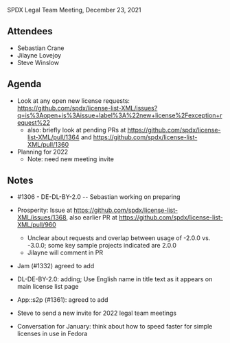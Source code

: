 SPDX Legal Team Meeting, December 23, 2021

## Attendees

* Sebastian Crane
* Jilayne Lovejoy
* Steve Winslow

## Agenda

* Look at any open new license requests: https://github.com/spdx/license-list-XML/issues?q=is%3Aopen+is%3Aissue+label%3A%22new+license%2Fexception+request%22
  * also: briefly look at pending PRs at https://github.com/spdx/license-list-XML/pull/1364 and https://github.com/spdx/license-list-XML/pull/1360
* Planning for 2022
  * Note: need new meeting invite

## Notes

* #1306 - DE-DL-BY-2.0 -- Sebastian working on preparing

* Prosperity: Issue at https://github.com/spdx/license-list-XML/issues/1368, also earlier PR at https://github.com/spdx/license-list-XML/pull/960
  * Unclear about requests and overlap between usage of -2.0.0 vs. -3.0.0; some key sample projects indicated are 2.0.0
  * Jilayne will comment in PR

* Jam (#1332) agreed to add

* DL-DE-BY-2.0: adding; Use English name in title text as it appears on main license list page

* App::s2p (#1361): agreed to add

* Steve to send a new invite for 2022 legal team meetings

* Conversation for January: think about how to speed faster for simple licenses in use in Fedora

